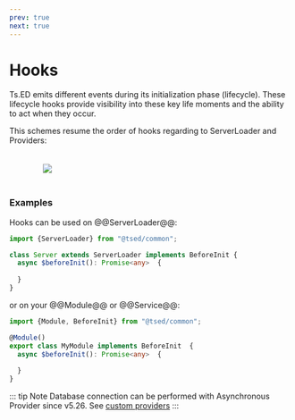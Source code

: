 ```yaml
---
prev: true
next: true
---
```

# Hooks

Ts.ED emits different events during its initialization
phase (lifecycle). These lifecycle hooks provide visibility into these key life moments and the ability to act
when they occur.

This schemes resume the order of hooks regarding to ServerLoader and Providers:

<figure><img src="./../assets/hooks-in-sequence.png" style="max-height: 500px; padding: 20px"></figure>

### Examples

Hooks can be used on @@ServerLoader@@:
```typescript
import {ServerLoader} from "@tsed/common";

class Server extends ServerLoader implements BeforeInit {
  async $beforeInit(): Promise<any>  {
    
  }
}
```

or on your @@Module@@ or @@Service@@:

```typescript
import {Module, BeforeInit} from "@tsed/common";

@Module()
export class MyModule implements BeforeInit  {
  async $beforeInit(): Promise<any>  {
    
  }
}
```

::: tip Note
Database connection can be performed with Asynchronous Provider since v5.26. See [custom providers](/docs/custom-providers.md)
:::
